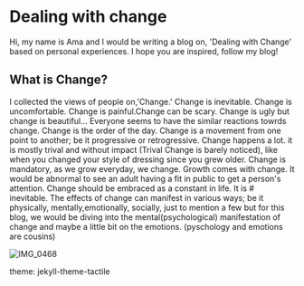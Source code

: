 # Dealing with change
Hi, my name is Ama and I would be writing a blog on, 'Dealing with Change' based on personal experiences.
I hope you are inspired, follow my blog!
## What is Change?
I collected the views of people on,'Change.'
Change is inevitable. Change is uncomfortable. Change is painful.Change can be scary. Change is ugly but change is beautiful...
Everyone seems to have the similar reactions towrds change.
Change is the order of the day. Change is a movement from one point to another; be it progressive or retrogressive. Change happens a lot. it is mostly trival and without impact (Trival Change is barely noticed), like when you changed your style of dressing since you grew older. Change is mandatory, as we grow everyday, we change. Growth comes with change. It would be abnormal to see an adult having a fit in public to get a person's attention. Change should be embraced as a constant in life. It is # inevitable. The effects of change can manifest in various ways; be it physically, mentally,emotionally, socially, just to mention a few but for this blog, we would be diving into the mental(psychological) manifestation of change and maybe a little bit on the emotions. (pyschology and emotions are cousins)

![IMG_0468](https://github.com/23W-GBAC/AmaAdusei/assets/148862738/8396e6db-d092-4e45-a4b8-76cf8e122493)

theme: jekyll-theme-tactile

